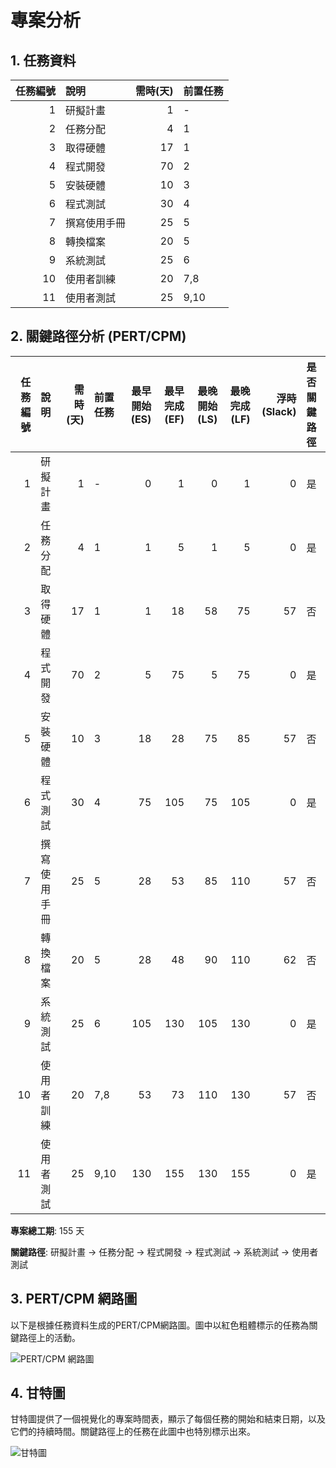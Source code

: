 # 專案分析

## 1. 任務資料


|   任務編號 | 說明     |   需時(天) | 前置任務   |
|-------:|:-------|--------:|:-------|
|      1 | 研擬計畫   |       1 | -      |
|      2 | 任務分配   |       4 | 1      |
|      3 | 取得硬體   |      17 | 1      |
|      4 | 程式開發   |      70 | 2      |
|      5 | 安裝硬體   |      10 | 3      |
|      6 | 程式測試   |      30 | 4      |
|      7 | 撰寫使用手冊 |      25 | 5      |
|      8 | 轉換檔案   |      20 | 5      |
|      9 | 系統測試   |      25 | 6      |
|     10 | 使用者訓練  |      20 | 7,8    |
|     11 | 使用者測試  |      25 | 9,10   |


## 2. 關鍵路徑分析 (PERT/CPM)



|   任務編號 | 說明     |   需時(天) | 前置任務   |   最早開始(ES) |   最早完成(EF) |   最晚開始(LS) |   最晚完成(LF) |   浮時(Slack) | 是否關鍵路徑   |
|-------:|:-------|--------:|:-------|-----------:|-----------:|-----------:|-----------:|------------:|:---------|
|      1 | 研擬計畫   |       1 | -      |          0 |          1 |          0 |          1 |           0 | 是        |
|      2 | 任務分配   |       4 | 1      |          1 |          5 |          1 |          5 |           0 | 是        |
|      3 | 取得硬體   |      17 | 1      |          1 |         18 |         58 |         75 |          57 | 否        |
|      4 | 程式開發   |      70 | 2      |          5 |         75 |          5 |         75 |           0 | 是        |
|      5 | 安裝硬體   |      10 | 3      |         18 |         28 |         75 |         85 |          57 | 否        |
|      6 | 程式測試   |      30 | 4      |         75 |        105 |         75 |        105 |           0 | 是        |
|      7 | 撰寫使用手冊 |      25 | 5      |         28 |         53 |         85 |        110 |          57 | 否        |
|      8 | 轉換檔案   |      20 | 5      |         28 |         48 |         90 |        110 |          62 | 否        |
|      9 | 系統測試   |      25 | 6      |        105 |        130 |        105 |        130 |           0 | 是        |
|     10 | 使用者訓練  |      20 | 7,8    |         53 |         73 |        110 |        130 |          57 | 否        |
|     11 | 使用者測試  |      25 | 9,10   |        130 |        155 |        130 |        155 |           0 | 是        |


**專案總工期**: 155 天

**關鍵路徑**: 研擬計畫 -> 任務分配 -> 程式開發 -> 程式測試 -> 系統測試 -> 使用者測試

## 3. PERT/CPM 網路圖

以下是根據任務資料生成的PERT/CPM網路圖。圖中以紅色粗體標示的任務為關鍵路徑上的活動。

![PERT/CPM 網路圖](https://private-us-east-1.manuscdn.com/sessionFile/DsiGAMsiGs7ePM2RPYZJ6n/sandbox/c9Rn9xcCvIh1GquLemS2j1-images_1759285570516_na1fn_L2hvbWUvdWJ1bnR1L3BlcnRfY3BtX2RpYWdyYW0.png?Policy=eyJTdGF0ZW1lbnQiOlt7IlJlc291cmNlIjoiaHR0cHM6Ly9wcml2YXRlLXVzLWVhc3QtMS5tYW51c2Nkbi5jb20vc2Vzc2lvbkZpbGUvRHNpR0FNc2lHczdlUE0yUlBZWko2bi9zYW5kYm94L2M5Um45eGNDdkloMUdxdUxlbVMyajEtaW1hZ2VzXzE3NTkyODU1NzA1MTZfbmExZm5fTDJodmJXVXZkV0oxYm5SMUwzQmxjblJmWTNCdFgyUnBZV2R5WVcwLnBuZyIsIkNvbmRpdGlvbiI6eyJEYXRlTGVzc1RoYW4iOnsiQVdTOkVwb2NoVGltZSI6MTc5ODc2MTYwMH19fV19&Key-Pair-Id=K2HSFNDJXOU9YS&Signature=h0cO5IqdtWVSOQQBq5-jXnmh~yAUpngvTQj4JM90H1j18IJXsNWUG7A3B7Tas0J~g4yBXhEU3y2UqEGkcn-DXmGXrGYM1Qs-iXk0nJZNzTM2Ujm1ujqF0JGAkc0jERKq46L09tsqenMgLVJkj0j~2J3pvUytREhJhkw51~FKWCGVIWLQ-GvcHgZEtaqjrh4ZnnyhkjOnMWOqnn3supOqGRp~tU97qs0UvjiL~hVjNiT34I6X7Vjk56Bdzfd79dplOLhNXFOE6hNYlzYL87TDsvE-RCytgBXf4~i5SOYvjqST4v02OTUdtyWjmEg5YwKgmsqY32zS0AWy~OXHuhZ7LQ__)

## 4. 甘特圖

甘特圖提供了一個視覺化的專案時間表，顯示了每個任務的開始和結束日期，以及它們的持續時間。關鍵路徑上的任務在此圖中也特別標示出來。

![甘特圖](https://private-us-east-1.manuscdn.com/sessionFile/DsiGAMsiGs7ePM2RPYZJ6n/sandbox/c9Rn9xcCvIh1GquLemS2j1-images_1759285570518_na1fn_L2hvbWUvdWJ1bnR1L2dhbnR0X2NoYXJ0.png?Policy=eyJTdGF0ZW1lbnQiOlt7IlJlc291cmNlIjoiaHR0cHM6Ly9wcml2YXRlLXVzLWVhc3QtMS5tYW51c2Nkbi5jb20vc2Vzc2lvbkZpbGUvRHNpR0FNc2lHczdlUE0yUlBZWko2bi9zYW5kYm94L2M5Um45eGNDdkloMUdxdUxlbVMyajEtaW1hZ2VzXzE3NTkyODU1NzA1MThfbmExZm5fTDJodmJXVXZkV0oxYm5SMUwyZGhiblIwWDJOb1lYSjAucG5nIiwiQ29uZGl0aW9uIjp7IkRhdGVMZXNzVGhhbiI6eyJBV1M6RXBvY2hUaW1lIjoxNzk4NzYxNjAwfX19XX0_&Key-Pair-Id=K2HSFNDJXOU9YS&Signature=pJSlk9nZOySZPvhLowniMk6XlXgvW-8QM4WAV0ZwUbDhyaazbXRtSQ0EclL7drYTvKeshMPjDBfXXDrSsgpKYWvjOVaEBLwfWHjYSIa6x0M6uTKqnu7XmfGa4XKKHBtDM9oLDvbviggllcP-qf~r14d5iSaN1jWXXBm5jz9AeUsqIRnUEcbQMmlQth8~ZfMw04gfiRYpa3xqnM1sYpwJbb~8442g3nlylio2xR6iRalwgdvNObx8hDTJu6QFPjpn69Isv2BgCuABLC~XVploeIrvfco-fsXIgxDV~xIMeUo3ATCT4th8NfQ~hc55Y3Ow-9f8YTljKw1F2I7QJr~uHg__)

